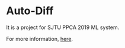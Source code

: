 # Auto-Diff

It is a project for SJTU PPCA 2019 ML system.

For more information, [here](https://github.com/dlsys-course/assignment1).
